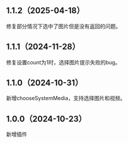 ## 1.1.2（2025-04-18）
修复部分情况下选中了图片但是没有返回的问题。
## 1.1.1（2024-11-28）
修复设置count为1时，选择图片提示失败的bug。
## 1.1.0（2024-10-31）
新增chooseSystemMedia，支持选择图片和视频。
## 1.0.0（2024-10-23）
新增插件
